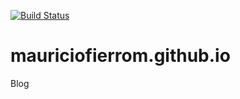 [![Build Status](https://travis-ci.com/mauriciofierrom/mauriciofierrom.github.io.svg?branch=hakyll)](https://travis-ci.com/mauriciofierrom/mauriciofierrom.github.io)
# mauriciofierrom.github.io
Blog
